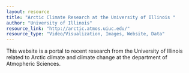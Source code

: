 ```yaml
---
layout: resource
title: "Arctic Climate Research at the University of Illinois "
author: "University of Illinois"
resource_link: "http://arctic.atmos.uiuc.edu/"
resource_type: "Video/Visualization, Images, Website, Data"
---
```


This website is a portal to recent research from the University of Illinois related to Arctic climate and climate change at the department of Atmopheric Sciences.
